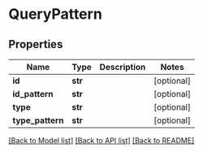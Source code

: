 # QueryPattern

## Properties
Name | Type | Description | Notes
------------ | ------------- | ------------- | -------------
**id** | **str** |  | [optional] 
**id_pattern** | **str** |  | [optional] 
**type** | **str** |  | [optional] 
**type_pattern** | **str** |  | [optional] 

[[Back to Model list]](../README.md#documentation-for-models) [[Back to API list]](../README.md#documentation-for-api-endpoints) [[Back to README]](../README.md)


